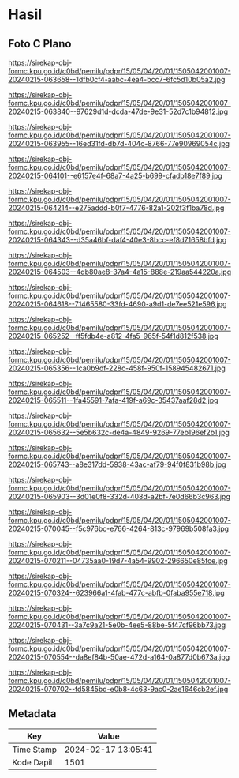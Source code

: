 # Hasil

## Foto C Plano

https://sirekap-obj-formc.kpu.go.id/c0bd/pemilu/pdpr/15/05/04/20/01/1505042001007-20240215-063658--1dfb0cf4-aabc-4ea4-bcc7-6fc5d10b05a2.jpg

https://sirekap-obj-formc.kpu.go.id/c0bd/pemilu/pdpr/15/05/04/20/01/1505042001007-20240215-063840--97629d1d-dcda-47de-9e31-52d7c1b94812.jpg

https://sirekap-obj-formc.kpu.go.id/c0bd/pemilu/pdpr/15/05/04/20/01/1505042001007-20240215-063955--16ed31fd-db7d-404c-8766-77e90969054c.jpg

https://sirekap-obj-formc.kpu.go.id/c0bd/pemilu/pdpr/15/05/04/20/01/1505042001007-20240215-064101--e6157e4f-68a7-4a25-b699-cfadb18e7f89.jpg

https://sirekap-obj-formc.kpu.go.id/c0bd/pemilu/pdpr/15/05/04/20/01/1505042001007-20240215-064214--e275addd-b0f7-4776-82a1-202f3f1ba78d.jpg

https://sirekap-obj-formc.kpu.go.id/c0bd/pemilu/pdpr/15/05/04/20/01/1505042001007-20240215-064343--d35a46bf-daf4-40e3-8bcc-ef8d71658bfd.jpg

https://sirekap-obj-formc.kpu.go.id/c0bd/pemilu/pdpr/15/05/04/20/01/1505042001007-20240215-064503--4db80ae8-37a4-4a15-888e-219aa544220a.jpg

https://sirekap-obj-formc.kpu.go.id/c0bd/pemilu/pdpr/15/05/04/20/01/1505042001007-20240215-064618--71465580-33fd-4690-a9d1-de7ee521e596.jpg

https://sirekap-obj-formc.kpu.go.id/c0bd/pemilu/pdpr/15/05/04/20/01/1505042001007-20240215-065252--ff5fdb4e-a812-4fa5-965f-54f1d812f538.jpg

https://sirekap-obj-formc.kpu.go.id/c0bd/pemilu/pdpr/15/05/04/20/01/1505042001007-20240215-065356--1ca0b9df-228c-458f-950f-158945482671.jpg

https://sirekap-obj-formc.kpu.go.id/c0bd/pemilu/pdpr/15/05/04/20/01/1505042001007-20240215-065511--1fa45591-7afa-419f-a69c-35437aaf28d2.jpg

https://sirekap-obj-formc.kpu.go.id/c0bd/pemilu/pdpr/15/05/04/20/01/1505042001007-20240215-065632--5e5b632c-de4a-4849-9269-77eb196ef2b1.jpg

https://sirekap-obj-formc.kpu.go.id/c0bd/pemilu/pdpr/15/05/04/20/01/1505042001007-20240215-065743--a8e317dd-5938-43ac-af79-94f0f831b98b.jpg

https://sirekap-obj-formc.kpu.go.id/c0bd/pemilu/pdpr/15/05/04/20/01/1505042001007-20240215-065903--3d01e0f8-332d-408d-a2bf-7e0d66b3c963.jpg

https://sirekap-obj-formc.kpu.go.id/c0bd/pemilu/pdpr/15/05/04/20/01/1505042001007-20240215-070045--f5c976bc-e766-4264-813c-97969b508fa3.jpg

https://sirekap-obj-formc.kpu.go.id/c0bd/pemilu/pdpr/15/05/04/20/01/1505042001007-20240215-070211--04735aa0-19d7-4a54-9902-296650e85fce.jpg

https://sirekap-obj-formc.kpu.go.id/c0bd/pemilu/pdpr/15/05/04/20/01/1505042001007-20240215-070324--623966a1-4fab-477c-abfb-0faba955e718.jpg

https://sirekap-obj-formc.kpu.go.id/c0bd/pemilu/pdpr/15/05/04/20/01/1505042001007-20240215-070431--3a7c9a21-5e0b-4ee5-88be-5f47cf96bb73.jpg

https://sirekap-obj-formc.kpu.go.id/c0bd/pemilu/pdpr/15/05/04/20/01/1505042001007-20240215-070554--da8ef84b-50ae-472d-a164-0a877d0b673a.jpg

https://sirekap-obj-formc.kpu.go.id/c0bd/pemilu/pdpr/15/05/04/20/01/1505042001007-20240215-070702--fd5845bd-e0b8-4c63-9ac0-2ae1646cb2ef.jpg


## Metadata

| Key        | Value               |
| ---------- | ------------------- |
| Time Stamp | 2024-02-17 13:05:41 |
| Kode Dapil | 1501                |



